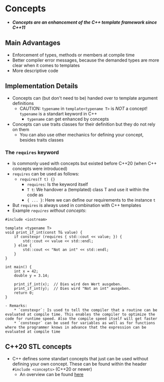 # Concepts
+ ***Concepts are an enhancement of the C++ template framework since C++11***

## Main Advantages
+ Enforcement of types, methods or members at compile time
+ Better compiler error messages, because the demanded types are more clear when it comes to templates
+ More descriptive code

## Implementation Details
+ Concepts can (but don't need to be) handed over to template argument definitions
    - CAUTION: `typename` in `template<typename T>` is *NOT* a concept! `typename` is a standart keyword in C++
        * `typename` can get enhanced by concepts
+ Concepts can use traits classes for their definition but they do not rely on them
    - You can also use other mechanics for defining your concept, besides traits classes

### The `requires` keyword
+ Is commonly used with concepts but existed before C++20 (when C++ concepts were introduced)
+ `requires` can be used as follows:
    - `requires(T t) {}`
        * `requires`: Is the keyword itself
        * `T t`: We handover a (templated) class T and use it within the code as 
        * `{ ... }`: Here we can define our requirements to the instance `t`
+ But `requires` is always used in combination with C++ templates
+ Example _`requires` without concepts_:
```
#include <iostream>

template <typename T>
void print_if_int(const T& value) {
    if constexpr (requires { std::cout << value; }) {
        std::cout << value << std::endl;
    } else {
        std::cout << "Not an int" << std::endl;
    }
}

int main() {
    int x = 42;
    double y = 3.14;

    print_if_int(x);  // Dies wird den Wert ausgeben.
    print_if_int(y);  // Dies wird "Not an int" ausgeben.
    return 0;
}

```
    - Remarks:
        * `constexpr`: Is used to tell the compiler that a routine can be evaluated at compile time. This enables the compiler to optimize the code for runtime speed. Also the compile speed itself will get faster
        * `constexpr` can be used for variables as well as for functions where the programmer knows in advance that the expression can be evaluated at compile time
## C++20 STL concepts
+ C++ defines some standart concepts that just can be used without defining your own concept. These can be found within the header `#include <concepts>` (C++20 or newer)
    - An overview can be found [here](https://en.cppreference.com/w/cpp/header/concepts)
